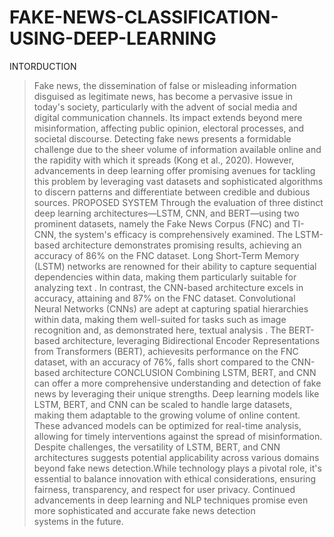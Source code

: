 # FAKE-NEWS-CLASSIFICATION-USING-DEEP-LEARNING
INTORDUCTION
>Fake news, the dissemination of false or misleading information disguised as legitimate news, has become a pervasive issue in today's society, particularly with the advent of social media and digital communication channels. Its impact extends beyond mere misinformation, affecting public opinion, electoral processes, and societal discourse.
> Detecting fake news presents a formidable challenge due to the sheer volume of information available online and the rapidity with which it spreads (Kong et al., 2020).
>However, advancements in deep learning offer promising avenues for tackling this problem by leveraging vast datasets and sophisticated algorithms to discern patterns and differentiate between credible and dubious sources.
PROPOSED SYSTEM
>Through the evaluation of three distinct deep learning architectures—LSTM, CNN, and BERT—using two prominent datasets, namely the Fake News Corpus (FNC) and TI-CNN, the system's efficacy is comprehensively examined.
>The LSTM-based architecture demonstrates promising results, achieving an accuracy of 86% on the FNC dataset. Long Short-Term Memory (LSTM) networks are renowned for their ability to capture sequential dependencies within data, making them particularly suitable for analyzing text .
>In contrast, the CNN-based architecture excels in accuracy, attaining and 87% on the FNC dataset. Convolutional Neural Networks (CNNs) are adept at capturing spatial hierarchies within data, making them well-suited for tasks such as image recognition and, as demonstrated here, textual analysis . 
The BERT-based architecture, leveraging Bidirectional Encoder Representations from Transformers (BERT), achievesits performance on the FNC dataset, with an accuracy of 76%, falls short compared to the CNN-based architecture
CONCLUSION
>Combining LSTM, BERT, and CNN can offer a more comprehensive understanding and detection of fake news by leveraging their unique strengths.
>Deep learning models like LSTM, BERT, and CNN can be scaled to handle large datasets, making them adaptable to the growing volume of online content.
>These advanced models can be optimized for real-time analysis, allowing for timely interventions against the spread of misinformation.
>Despite challenges, the versatility of LSTM, BERT, and CNN architectures suggests potential applicability across various domains beyond fake news detection.While technology
>plays a pivotal role, it's essential to balance innovation with ethical considerations, ensuring fairness, transparency, and respect for user privacy.
>Continued advancements in deep learning and NLP techniques promise even more sophisticated and accurate fake news detection systems in the future.





